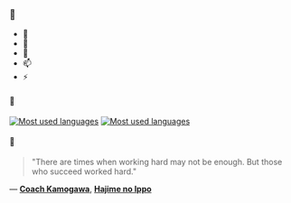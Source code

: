 ### 👋

- 🔭
- 🌱
- 💬
- 📫
- ⚡

#### 🧏

[![Most used languages](https://github-readme-stats-aynah.vercel.app/api/top-langs/?username=aynh&theme=solarized-dark&langs_count=6&layout=compact&hide_title=true)](https://github.com/anuraghazra/github-readme-stats#gh-dark-mode-only)
[![Most used languages](https://github-readme-stats-aynah.vercel.app/api/top-langs/?username=aynh&theme=solarized-light&langs_count=6&layout=compact&hide_title=true)](https://github.com/anuraghazra/github-readme-stats#gh-light-mode-only)

#### 💬

> "There are times when working hard may not be enough. But those who succeed worked hard."

&mdash; [**Coach Kamogawa**](https://myanimelist.net/character.php?q=Coach%20Kamogawa&cat=character), [**Hajime no Ippo**](https://myanimelist.net/search/all?q=Hajime%20no%20Ippo&cat=all)
